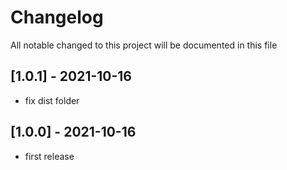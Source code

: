 # Changelog
All notable changed to this project will be documented in this file

## [1.0.1] - 2021-10-16
- fix dist folder

## [1.0.0] - 2021-10-16
- first release